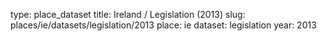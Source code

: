 type: place_dataset
title: Ireland / Legislation (2013)
slug: places/ie/datasets/legislation/2013
place: ie
dataset: legislation
year: 2013
